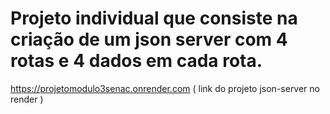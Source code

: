 # Projeto individual que consiste na criação de um json server com 4 rotas e 4 dados em cada rota.
https://projetomodulo3senac.onrender.com  ( link do projeto json-server no render )
